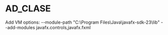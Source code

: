 # AD_CLASE
Add VM options: --module-path "C:\Program Files\Java\javafx-sdk-23\lib" --add-modules javafx.controls,javafx.fxml
